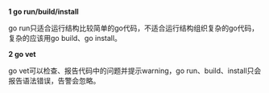 **1 go run/build/install**

go run只适合运行结构比较简单的go代码，不适合运行结构组织复杂的go代码，复杂的应该用go build、go install。

**2 go vet**

go vet可以检查、报告代码中的问题并提示warning，go run、build、install只会报告语法错误，告警会忽略。




